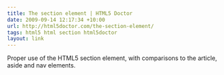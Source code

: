 ```yaml
---
title: The section element | HTML5 Doctor
date: 2009-09-14 12:17:34 +10:00
url: http://html5doctor.com/the-section-element/
tags: html5 html section html5doctor
layout: link
---
```

Proper use of the HTML5 section element, with comparisons to the article, aside and nav elements.
